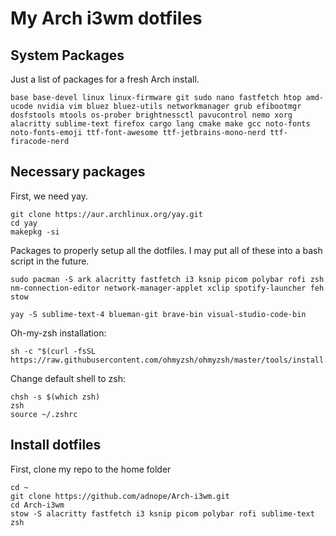 # My Arch i3wm dotfiles
## System Packages
Just a list of packages for a fresh Arch install.
```
base base-devel linux linux-firmware git sudo nano fastfetch htop amd-ucode nvidia vim bluez bluez-utils networkmanager grub efibootmgr dosfstools mtools os-prober brightnessctl pavucontrol nemo xorg alacritty sublime-text firefox cargo lang cmake make gcc noto-fonts noto-fonts-emoji ttf-font-awesome ttf-jetbrains-mono-nerd ttf-firacode-nerd 
```
## Necessary packages
First, we need yay.
```
git clone https://aur.archlinux.org/yay.git
cd yay
makepkg -si
```
Packages to properly setup all the dotfiles. I may put all of these into a bash script in the future.

```
sudo pacman -S ark alacritty fastfetch i3 ksnip picom polybar rofi zsh nm-connection-editor network-manager-applet xclip spotify-launcher feh stow

yay -S sublime-text-4 blueman-git brave-bin visual-studio-code-bin
```
Oh-my-zsh installation:
```
sh -c "$(curl -fsSL https://raw.githubusercontent.com/ohmyzsh/ohmyzsh/master/tools/install.sh)"
```
Change default shell to zsh:
```
chsh -s $(which zsh)
zsh
source ~/.zshrc
```
## Install dotfiles
First, clone my repo to the home folder
```
cd ~
git clone https://github.com/adnope/Arch-i3wm.git
cd Arch-i3wm
stow -S alacritty fastfetch i3 ksnip picom polybar rofi sublime-text zsh
```